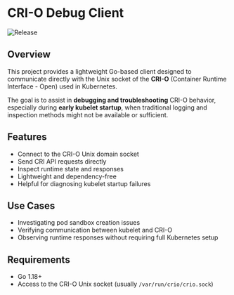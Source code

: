 # CRI-O Debug Client

![Release](1.0.0)

## Overview

This project provides a lightweight Go-based client designed to communicate directly with the Unix socket of the **CRI-O** (Container Runtime Interface - Open) used in Kubernetes.

The goal is to assist in **debugging and troubleshooting** CRI-O behavior, especially during **early kubelet startup**, when traditional logging and inspection methods might not be available or sufficient.

## Features

- Connect to the CRI-O Unix domain socket
- Send CRI API requests directly
- Inspect runtime state and responses
- Lightweight and dependency-free
- Helpful for diagnosing kubelet startup failures

## Use Cases

- Investigating pod sandbox creation issues
- Verifying communication between kubelet and CRI-O
- Observing runtime responses without requiring full Kubernetes setup

## Requirements

- Go 1.18+
- Access to the CRI-O Unix socket (usually `/var/run/crio/crio.sock`)